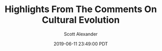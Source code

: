 ---
layout: podcast
title: "Highlights From The Comments On Cultural Evolution"
author: Scott Alexander
description: https://slatestarcodex.com/2019/06/11/highlights-from-the-comments-on-cultural-evolution/
date: 2019-06-11 23:49:00 PDT
length: 7108262
duration: 1777
guid: highlights-from-the-comments-on-cultural-evolution
---